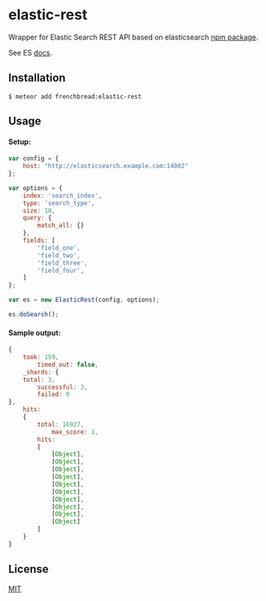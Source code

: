 # elastic-rest

Wrapper for Elastic Search REST API based on elasticsearch [npm package](https://www.npmjs.com/package/elasticsearch).

See ES [docs](https://www.elastic.co/guide/index.html).

## Installation

```
$ meteor add frenchbread:elastic-rest
```

## Usage

#### Setup:
```javascript
var config = {
    host: "http://elasticsearch.example.com:14002"
};

var options = {
    index: 'search_index',
    type: 'search_type',
    size: 10,
    query: {
        match_all: {}
    },
    fields: [
        'field_one',
        'field_two',
        'field_three',
        'field_four',
    ]
};

var es = new ElasticRest(config, options);

es.doSearch();
```

#### Sample output:
```javascript
{
    took: 159,
        timed_out: false,
    _shards: {
    total: 3,
        successful: 3,
        failed: 0
},
    hits:
    {
        total: 16927,
            max_score: 1,
        hits:
        [
            [Object],
            [Object],
            [Object],
            [Object],
            [Object],
            [Object],
            [Object],
            [Object],
            [Object],
            [Object]
        ]
    }
}

```

## License

[MIT](https://github.com/frenchbread/meteor-elastic-rest/blob/master/LICENSE)

